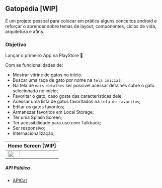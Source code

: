 ## Gatopédia [WIP]

É um projeto pessoal para colocar em prática alguns conceitos android e reforçar o aprender sobre temas de layout, componentes, ciclos de vida, arquitetura e afins.

### Objetivo

Lançar o primeiro App na PlayStore 🥳

Com as funcionalidades de:

- Mostrar vitrine de gatos no início.
- Buscar uma raça de gato por nome na `tela inicial`;
- Na tela de `mais detalhes` ser possível acessar detalhes sobre o gato selecionado no início;
- Favoritar o gato, caso goste das características dele;
- Acessar uma lista de gatos favoritados na `tela de favoritos`;
- Editar os gatos favoritos;
- Armanezar favoritos em Local Storage;
- Ter uma Splash Screen;
- Ter acessibilidade para uso com Talkback;
- Ser responsivo;
- Internacionalização;

|Home Screen [WIP]|
|----|
|<img src="https://github.com/user-attachments/assets/e56296f1-3077-46f1-9cb6-20a75ebeb0f8" width="50%">|


##### API Pública 

- [APICat](https://developers.thecatapi.com/view-account/ylX4blBYT9FaoVd6OhvR?report=FJkYOq9tW)
